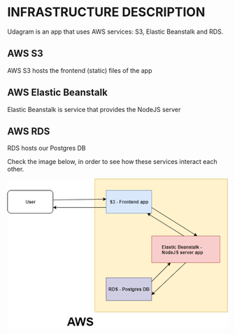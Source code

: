 # INFRASTRUCTURE DESCRIPTION

Udagram is an app that uses AWS services:
S3, Elastic Beanstalk and RDS.

## AWS S3

AWS S3 hosts the frontend (static) files of the app

## AWS Elastic Beanstalk

Elastic Beanstalk is service that provides the NodeJS server

## AWS RDS

RDS hosts our Postgres DB

Check the image below, in order to see how these services interact each other.

![Aws Diagram](./images/Aws_Diagram.png)
